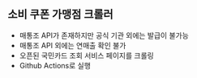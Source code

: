 ## 소비 쿠폰 가맹점 크롤러

- 매통조 API가 존재하지만 공식 기관 외에는 발급이 불가능
- 매통조 API 외에는 연매출 확인 불가
- 오픈된 국민카드 조회 서비스 페이지를 크롤링
- Github Actions로 실행
